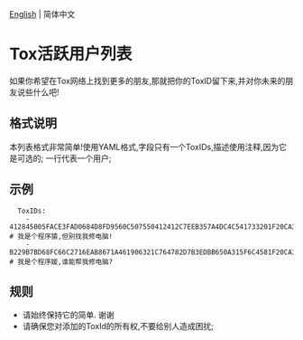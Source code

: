 [English](./README.md) | 简体中文 

# Tox活跃用户列表
如果你希望在Tox网络上找到更多的朋友,那就把你的ToxID留下来,并对你未来的朋友说些什么吧!

## 格式说明
本列表格式非常简单!使用YAML格式,字段只有一个ToxIDs,描述使用注释,因为它是可选的;
一行代表一个用户;

## 示例
```
  ToxIDs:   
    - 412845005FACE3FAD0684D8FD9560C507550412412C7EEB357A4DC4C541733201F20CA3D015D # 我是个程序猿,但别找我修电脑!
    - B229B7BD68FC66C2716EAB8671A461906321C764782D7B3EDBB650A315F6C4581F20CA3D015D # 我是个程序媛,谁能帮我修电脑?
```

## 规则
  - 请始终保持它的简单. 谢谢
  - 请确保您对添加的ToxId的所有权,不要给别人造成困扰;

